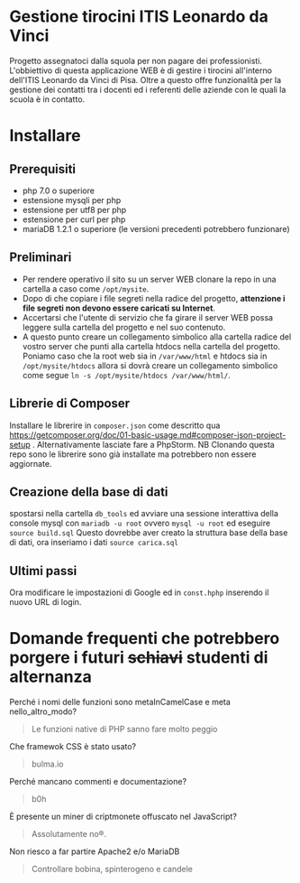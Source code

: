 # Gestione tirocini ITIS Leonardo da Vinci

Progetto assegnatoci dalla squola per non pagare dei professionisti.
L'obbiettivo di questa applicazione WEB è di gestire i tirocini all'interno dell'ITIS Leonardo da Vinci di Pisa. Oltre a questo offre funzionalità per la gestione dei contatti tra i docenti ed i referenti delle aziende con le quali la scuola è in contatto.

# Installare
## Prerequisiti
- php 7.0 o superiore
- estensione mysqli per php
- estensione per utf8 per php
- estensione per curl per php
- mariaDB 1.2.1 o superiore (le versioni precedenti potrebbero funzionare)

## Preliminari
- Per rendere operativo il sito su un server WEB clonare la repo in una cartella a caso come `/opt/mysite`.
- Dopo di che copiare i file segreti nella radice del progetto, **attenzione i file segreti non devono essere caricati su Internet**. 
- Accertarsi che l'utente di servizio che fa girare il server WEB possa leggere sulla cartella del progetto e nel suo contenuto.
- A questo punto creare un collegamento simbolico alla cartella radice del vostro server che punti alla cartella htdocs nella cartella del progetto. Poniamo caso che la root web sia in `/var/www/html` e htdocs sia in `/opt/mysite/htdocs` allora si dovrà creare un collegamento simbolico come segue `ln -s /opt/mysite/htdocs /var/www/html/`.

## Librerie di Composer
Installare le librerire in `composer.json` come descritto qua https://getcomposer.org/doc/01-basic-usage.md#composer-json-project-setup . Alternativamente lasciate fare a PhpStorm. NB Clonando questa repo sono le librerire sono già installate ma potrebbero non essere aggiornate.

## Creazione della base di dati
spostarsi nella cartella `db_tools` ed avviare una sessione interattiva della console mysql con `mariadb -u root` ovvero `mysql -u root` ed eseguire
```source build.sql```
Questo dovrebbe aver creato la struttura base della base di dati, ora inseriamo i dati
```source carica.sql```

## Ultimi passi
Ora modificare le impostazioni di Google ed in `const.hphp` inserendo il nuovo URL di login.

# Domande frequenti che potrebbero porgere i futuri ~~schiavi~~ studenti di alternanza

Perché i nomi delle funzioni sono metaInCamelCase e meta nello_altro_modo?
> Le funzioni native di PHP sanno fare molto peggio

Che framewok CSS è stato usato?
> bulma.io

Perché mancano commenti e documentazione?
> b0h

È presente un miner di criptmonete offuscato nel JavaScript?
> Assolutamente no®. 

Non riesco a far partire Apache2 e/o MariaDB
> Controllare bobina, spinterogeno e candele
